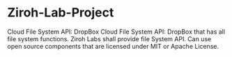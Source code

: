 # Ziroh-Lab-Project
Cloud File System API: DropBox Cloud File System API: DropBox that has all file system functions. Ziroh Labs shall provide file System API. Can use open source components that are licensed under MIT or Apache License.
